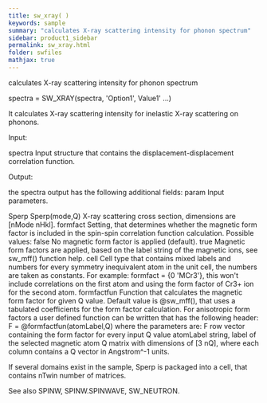 ```yaml
---
title: sw_xray( )
keywords: sample
summary: "calculates X-ray scattering intensity for phonon spectrum"
sidebar: product1_sidebar
permalink: sw_xray.html
folder: swfiles
mathjax: true
---
```

  calculates X-ray scattering intensity for phonon spectrum
 
  spectra = SW_XRAY(spectra, 'Option1', Value1' ...)
 
  It calculates X-ray scattering intensity for inelastic X-ray scattering
  on phonons.
 
  Input:
 
  spectra   Input structure that contains the displacement-displacement
            correlation function.
 
  Output:
 
  the spectra output has the following additional fields:
  param     Input parameters.
 
  Sperp     Sperp(mode,Q) X-ray scattering cross section, dimensions are
            [nMode nHkl].
  formfact      Setting, that determines whether the magnetic form factor
                is included in the spin-spin correlation function
                calculation. Possible values:
                    false   No magnetic form factor is applied (default).
                    true    Magnetic form factors are applied, based on the
                            label string of the magnetic ions, see sw_mff()
                            function help.
                    cell    Cell type that contains mixed labels and
                            numbers for every symmetry inequivalent atom in
                            the unit cell, the numbers are taken as
                            constants.
                For example: formfact = {0 'MCr3'}, this won't include
                correlations on the first atom and using the form factor of
                Cr3+ ion for the second atom.
  formfactfun   Function that calculates the magnetic form factor for given
                Q value. Default value is @sw_mff(), that uses a tabulated
                coefficients for the form factor calculation. For
                anisotropic form factors a user defined function can be
                written that has the following header:
                    F = @formfactfun(atomLabel,Q)
                where the parameters are:
                    F   row vector containing the form factor for every
                        input Q value
                    atomLabel string, label of the selected magnetic atom
                    Q   matrix with dimensions of [3 nQ], where each column
                        contains a Q vector in Angstrom^-1 units.
 
  If several domains exist in the sample, Sperp is packaged into a cell,
  that contains nTwin number of matrices.
 
  See also SPINW, SPINW.SPINWAVE, SW_NEUTRON.
 
